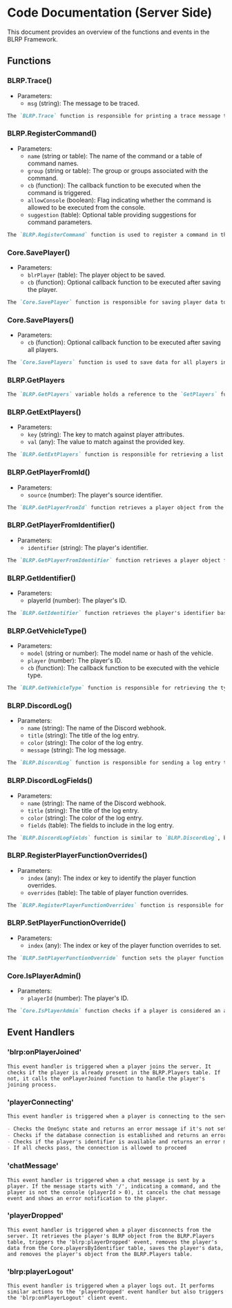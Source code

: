 # Code Documentation (Server Side)

This document provides an overview of the functions and events in the BLRP Framework.

## Functions

### BLRP.Trace()
- Parameters:
  - `msg` (string): The message to be traced.

```markdown
The `BLRP.Trace` function is responsible for printing a trace message to the console if the `EnableDebug` flag in the `Config` table is set to `true`.
```

### BLRP.RegisterCommand()
- Parameters:
  - `name` (string or table): The name of the command or a table of command names.
  - `group` (string or table): The group or groups associated with the command.
  - `cb` (function): The callback function to be executed when the command is triggered.
  - `allowConsole` (boolean): Flag indicating whether the command is allowed to be executed from the console.
  - `suggestion` (table): Optional table providing suggestions for command parameters.

```markdown
The `BLRP.RegisterCommand` function is used to register a command in the BLRP framework. It allows the execution of a callback function when the command is triggered by a player. The function supports registering multiple commands at once by providing a table of command names.
```

### Core.SavePlayer()
- Parameters:
  - `blrPlayer` (table): The player object to be saved.
  - `cb` (function): Optional callback function to be executed after saving the player.

```markdown
The `Core.SavePlayer` function is responsible for saving player data to the database. It takes a player object (`blrPlayer`) and a callback function (`cb`) as parameters. The function encodes the player's accounts, coordinates, and metadata into JSON format and updates the corresponding database record. After the save operation, it triggers the event `blrp:playerSaved` and executes the optional callback function.
```

### Core.SavePlayers()
- Parameters:
  - `cb` (function): Optional callback function to be executed after saving all players.

```markdown
The `Core.SavePlayers` function is used to save data for all players in the BLRP framework to the database. It takes an optional callback function (`cb`) as a parameter. The function iterates over all players and collects their account data, coordinates, and metadata. It then updates the corresponding records in the database. After saving all players, it prints a log message indicating the number of players saved and the execution time, and executes the optional callback function.
```

### BLRP.GetPlayers
```md
The `BLRP.GetPlayers` variable holds a reference to the `GetPlayers` function. This function is typically provided by the game framework or an external library and allows retrieving a list of all connected players.
```

### BLRP.GetExtPlayers()
- Parameters:
  - `key` (string): The key to match against player attributes.
  - `val` (any): The value to match against the provided key.

```md
The `BLRP.GetExtPlayers` function is responsible for retrieving a list of players based on a specified key-value pair. It takes a key and a value as parameters and returns an array of players that match the provided criteria. If no key-value pair is provided, it returns all players.
```

### BLRP.GetPlayerFromId()
- Parameters:
  - `source` (number): The player's source identifier.

```md
The `BLRP.GetPlayerFromId` function retrieves a player object from the `BLRP.Players` table based on the provided player source identifier (`source`).
```

### BLRP.GetPlayerFromIdentifier()
- Parameters:
  - `identifier` (string): The player's identifier.

```md
The `BLRP.GetPlayerFromIdentifier` function retrieves a player object from the `Core.playersByIdentifier` table based on the provided player identifier (`identifier`).
```

### BLRP.GetIdentifier()
- Parameters:
  - playerId (number): The player's ID.

```md
The `BLRP.GetIdentifier` function retrieves the player's identifier based on the provided player ID (`playerId`). It searches through the player's identifiers and returns the one that starts with `'license:'`.
```

### BLRP.GetVehicleType()
- Parameters:
  - `model` (string or number): The model name or hash of the vehicle.
  - `player` (number): The player's ID.
  - `cb` (function): The callback function to be executed with the vehicle type.

```md
The `BLRP.GetVehicleType` function is responsible for retrieving the type of a vehicle based on its model. It takes the model name or hash as the first parameter (`model`), the player ID as the second parameter (`player`), and a callback function (`cb`) to be executed with the vehicle type as the third parameter. The function first checks if the vehicle type is already known based on the provided model. If not, it triggers a client callback (`blrp:GetVehicleType`) to request the vehicle type from the player's client. Once the client responds with the vehicle type, it caches the information and invokes the callback function.
```

### BLRP.DiscordLog()
- Parameters:
  - `name` (string): The name of the Discord webhook.
  - `title` (string): The title of the log entry.
  - `color` (string): The color of the log entry.
  - `message` (string): The log message.

```md
The `BLRP.DiscordLog` function is responsible for sending a log entry to a Discord webhook. It takes the name of the webhook (`name`), the title of the log entry (`title`), the color of the log entry (`color`), and the log message (`message`) as parameters. It constructs an embed object with the provided information and sends it as a POST request to the webhook URL.
```

### BLRP.DiscordLogFields()
- Parameters:
  - `name` (string): The name of the Discord webhook.
  - `title` (string): The title of the log entry.
  - `color` (string): The color of the log entry.
  - `fields` (table): The fields to include in the log entry.

```md
The `BLRP.DiscordLogFields` function is similar to `BLRP.DiscordLog`, but it allows specifying additional fields for the log entry. It takes the name of the webhook (`name`), the title of the log entry (`title`), the color of the log entry (`color`), and a table of fields (`fields`) as parameters. It constructs an embed object with the provided information and fields and sends it as a POST request to the webhook URL.
```

### BLRP.RegisterPlayerFunctionOverrides()
- Parameters:
  - `index` (any): The index or key to identify the player function overrides.
  - `overrides` (table): The table of player function overrides.

```md
The `BLRP.RegisterPlayerFunctionOverrides` function is responsible for registering player function overrides. It takes an index or key (`index`) and a table of player function overrides (`overrides`) as parameters. It stores the overrides in the `Core.PlayerFunctionOverrides` table using the provided index.
```

### BLRP.SetPlayerFunctionOverride()
- Parameters:
  - `index` (any): The index or key of the player function overrides to set.

```md
The `BLRP.SetPlayerFunctionOverride` function sets the player function overrides based on the provided index (`index`). It retrieves the stored player function overrides from the `Core.PlayerFunctionOverrides` table using the provided index and assigns it to the `Config.PlayerFunctionOverride` variable. This allows the framework to use the specified player function overrides when necessary.
```

### Core.IsPlayerAdmin()
- Parameters:
  - `playerId` (number): The player's ID.

```md
The `Core.IsPlayerAdmin` function checks if a player is considered an admin. It first checks if the player has the "command" ace permission or if the server is in LAN mode. If either condition is met, it returns `true`. Otherwise, it retrieves the player object from the `BLRP.Players` table based on the provided player ID (`playerId`) and checks if the player's group is set to "admin". If the player is an admin, it returns `true`. Otherwise, it returns `false`.
```

## Event Handlers

### 'blrp:onPlayerJoined'

```
This event handler is triggered when a player joins the server. It checks if the player is already present in the BLRP.Players table. If not, it calls the onPlayerJoined function to handle the player's joining process.
```

### 'playerConnecting'
```md
This event handler is triggered when a player is connecting to the server. It defers the connection process and performs the following checks:

- Checks the OneSync state and returns an error message if it's not set to "infinity".
- Checks if the database connection is established and returns an error message if not.
- Checks if the player's identifier is available and returns an error message if it's already active in-game.
- If all checks pass, the connection is allowed to proceed
```

### 'chatMessage'
```
This event handler is triggered when a chat message is sent by a player. If the message starts with '/', indicating a command, and the player is not the console (playerId > 0), it cancels the chat message event and shows an error notification to the player.
```

### 'playerDropped'
```
This event handler is triggered when a player disconnects from the server. It retrieves the player's BLRP object from the BLRP.Players table, triggers the 'blrp:playerDropped' event, removes the player's data from the Core.playersByIdentifier table, saves the player's data, and removes the player's object from the BLRP.Players table.
```

### 'blrp:playerLogout'
```
This event handler is triggered when a player logs out. It performs similar actions to the 'playerDropped' event handler but also triggers the 'blrp:onPlayerLogout' client event.
```